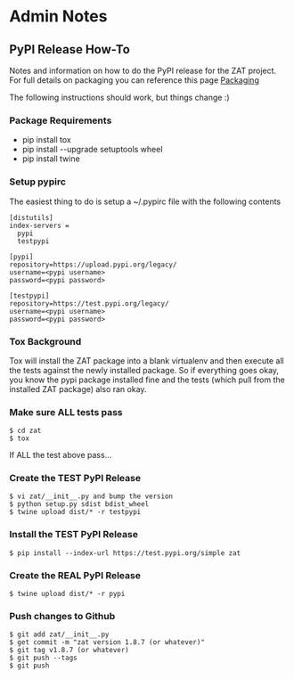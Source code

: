 # Admin Notes


## PyPI Release How-To

Notes and information on how to do the PyPI release for the ZAT project. For full details on packaging you can reference this page
[Packaging](https://packaging.python.org/tutorials/packaging-projects/#packaging-your-project)

The following instructions should work, but things change :)

### Package Requirements

-   pip install tox
-   pip install \--upgrade setuptools wheel
-   pip install twine

### Setup pypirc

The easiest thing to do is setup a \~/.pypirc file with the following
contents

``` {.bash}
[distutils]
index-servers =
  pypi
  testpypi

[pypi]
repository=https://upload.pypi.org/legacy/
username=<pypi username>
password=<pypi password>

[testpypi]
repository=https://test.pypi.org/legacy/
username=<pypi username>
password=<pypi password>
```

### Tox Background

Tox will install the ZAT package into a blank virtualenv and then execute all the tests against the newly installed package. So if everything goes okay, you know the pypi package installed fine and the tests (which pull from the installed ZAT package) also ran okay.

### Make sure ALL tests pass

``` {.bash}
$ cd zat
$ tox 
```

If ALL the test above pass\...

### Create the TEST PyPI Release

``` {.bash}
$ vi zat/__init__.py and bump the version
$ python setup.py sdist bdist_wheel
$ twine upload dist/* -r testpypi
```

### Install the TEST PyPI Release

``` {.bash}
$ pip install --index-url https://test.pypi.org/simple zat
```

### Create the REAL PyPI Release

``` {.bash}
$ twine upload dist/* -r pypi
```

### Push changes to Github

``` {.bash}
$ git add zat/__init__.py
$ get commit -m "zat version 1.8.7 (or whatever)"
$ git tag v1.8.7 (or whatever)
$ git push --tags
$ git push
```
